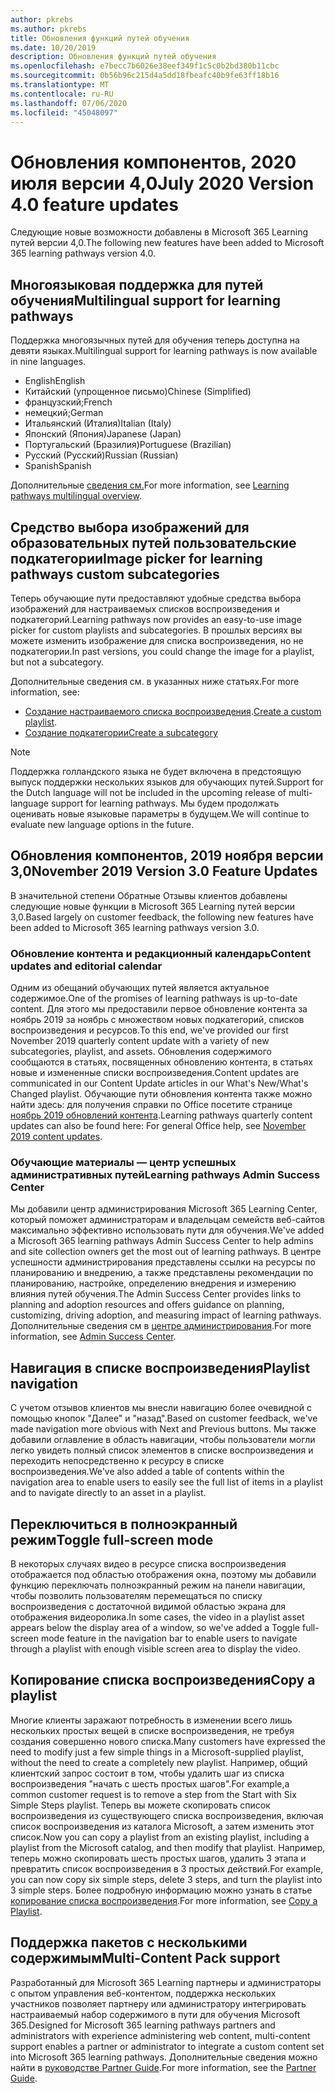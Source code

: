 ```yaml
---
author: pkrebs
ms.author: pkrebs
title: Обновления функций путей обучения
ms.date: 10/20/2019
description: Обновления функций путей обучения
ms.openlocfilehash: e7becc7b6026e38eef349f1c5c0b2bd380b11cbc
ms.sourcegitcommit: 0b56b96c215d4a5dd18fbeafc40b9fe63ff18b16
ms.translationtype: MT
ms.contentlocale: ru-RU
ms.lasthandoff: 07/06/2020
ms.locfileid: "45048097"
---
```

# <a name="july-2020-version-40-feature-updates"></a><span data-ttu-id="a4d75-103">Обновления компонентов, 2020 июля версии 4,0</span><span class="sxs-lookup"><span data-stu-id="a4d75-103">July 2020 Version 4.0 feature updates</span></span> 

<span data-ttu-id="a4d75-104">Следующие новые возможности добавлены в Microsoft 365 Learning путей версии 4,0.</span><span class="sxs-lookup"><span data-stu-id="a4d75-104">The following new features have been added to Microsoft 365 learning pathways version 4.0.</span></span> 

## <a name="multilingual-support-for-learning-pathways"></a><span data-ttu-id="a4d75-105">Многоязыковая поддержка для путей обучения</span><span class="sxs-lookup"><span data-stu-id="a4d75-105">Multilingual support for learning pathways</span></span> 
<span data-ttu-id="a4d75-106">Поддержка многоязычных путей для обучения теперь доступна на девяти языках.</span><span class="sxs-lookup"><span data-stu-id="a4d75-106">Multilingual support for learning pathways is now available in nine languages.</span></span>  
- <span data-ttu-id="a4d75-107">English</span><span class="sxs-lookup"><span data-stu-id="a4d75-107">English</span></span>     
- <span data-ttu-id="a4d75-108">Китайский (упрощенное письмо)</span><span class="sxs-lookup"><span data-stu-id="a4d75-108">Chinese (Simplified)</span></span> 
- <span data-ttu-id="a4d75-109">французский;</span><span class="sxs-lookup"><span data-stu-id="a4d75-109">French</span></span> 
- <span data-ttu-id="a4d75-110">немецкий;</span><span class="sxs-lookup"><span data-stu-id="a4d75-110">German</span></span> 
- <span data-ttu-id="a4d75-111">Итальянский (Италия)</span><span class="sxs-lookup"><span data-stu-id="a4d75-111">Italian (Italy)</span></span> 
- <span data-ttu-id="a4d75-112">Японский (Япония)</span><span class="sxs-lookup"><span data-stu-id="a4d75-112">Japanese (Japan)</span></span> 
- <span data-ttu-id="a4d75-113">Португальский (Бразилия)</span><span class="sxs-lookup"><span data-stu-id="a4d75-113">Portuguese (Brazilian)</span></span> 
- <span data-ttu-id="a4d75-114">Русский (Русский)</span><span class="sxs-lookup"><span data-stu-id="a4d75-114">Russian (Russian)</span></span> 
- <span data-ttu-id="a4d75-115">Spanish</span><span class="sxs-lookup"><span data-stu-id="a4d75-115">Spanish</span></span> 

<span data-ttu-id="a4d75-116">Дополнительные [сведения см.](custom_overview.md)</span><span class="sxs-lookup"><span data-stu-id="a4d75-116">For more information, see [Learning pathways multilingual overview](custom_overview.md).</span></span> 

## <a name="image-picker-for-learning-pathways-custom-subcategories"></a><span data-ttu-id="a4d75-117">Средство выбора изображений для образовательных путей пользовательские подкатегории</span><span class="sxs-lookup"><span data-stu-id="a4d75-117">Image picker for learning pathways custom subcategories</span></span> 
<span data-ttu-id="a4d75-118">Теперь обучающие пути предоставляют удобные средства выбора изображений для настраиваемых списков воспроизведения и подкатегорий.</span><span class="sxs-lookup"><span data-stu-id="a4d75-118">Learning pathways now provides an easy-to-use image picker for custom playlists and subcategories.</span></span>  <span data-ttu-id="a4d75-119">В прошлых версиях вы можете изменить изображение для списка воспроизведения, но не подкатегории.</span><span class="sxs-lookup"><span data-stu-id="a4d75-119">In past versions, you could change the image for a playlist, but not a subcategory.</span></span>  

<span data-ttu-id="a4d75-120">Дополнительные сведения см. в указанных ниже статьях.</span><span class="sxs-lookup"><span data-stu-id="a4d75-120">For more information, see:</span></span>
- <span data-ttu-id="a4d75-121">[Создание настраиваемого списка воспроизведения](custom_createnewplaylist.md).</span><span class="sxs-lookup"><span data-stu-id="a4d75-121">[Create a custom playlist](custom_createnewplaylist.md).</span></span> 
- [<span data-ttu-id="a4d75-122">Создание подкатегории</span><span class="sxs-lookup"><span data-stu-id="a4d75-122">Create a subcategory</span></span>](custom_createnewcat.md)

> [!NOTE]
> <span data-ttu-id="a4d75-123">Поддержка голландского языка не будет включена в предстоящую выпуск поддержки нескольких языков для обучающих путей.</span><span class="sxs-lookup"><span data-stu-id="a4d75-123">Support for the Dutch language will not be included in the upcoming release of multi-language support for learning pathways.</span></span> <span data-ttu-id="a4d75-124">Мы будем продолжать оценивать новые языковые параметры в будущем.</span><span class="sxs-lookup"><span data-stu-id="a4d75-124">We will continue to evaluate new language options in the future.</span></span>

## <a name="november-2019-version-30-feature-updates"></a><span data-ttu-id="a4d75-125">Обновления компонентов, 2019 ноября версии 3,0</span><span class="sxs-lookup"><span data-stu-id="a4d75-125">November 2019 Version 3.0 Feature Updates</span></span>
<span data-ttu-id="a4d75-126">В значительной степени Обратные Отзывы клиентов добавлены следующие новые функции в Microsoft 365 Learning путей версии 3,0.</span><span class="sxs-lookup"><span data-stu-id="a4d75-126">Based largely on customer feedback, the following new features have been added to Microsoft 365 learning pathways version 3.0.</span></span>

### <a name="content-updates-and-editorial-calendar"></a><span data-ttu-id="a4d75-127">Обновление контента и редакционный календарь</span><span class="sxs-lookup"><span data-stu-id="a4d75-127">Content updates and editorial calendar</span></span>
<span data-ttu-id="a4d75-128">Одним из обещаний обучающих путей является актуальное содержимое.</span><span class="sxs-lookup"><span data-stu-id="a4d75-128">One of the promises of learning pathways is up-to-date content.</span></span> <span data-ttu-id="a4d75-129">Для этого мы предоставили первое обновление контента за ноябрь 2019 за ноябрь с множеством новых подкатегорий, списков воспроизведения и ресурсов.</span><span class="sxs-lookup"><span data-stu-id="a4d75-129">To this end, we've provided our first November 2019 quarterly content update with a variety of new subcategories, playlist, and assets.</span></span> <span data-ttu-id="a4d75-130">Обновления содержимого сообщаются в статьях, посвященных обновлению контента, в статьях новые и измененные списки воспроизведения.</span><span class="sxs-lookup"><span data-stu-id="a4d75-130">Content updates are communicated in our Content Update articles in our What's New/What's Changed playlist.</span></span> <span data-ttu-id="a4d75-131">Обучающие пути обновления контента также можно найти здесь: для получения справки по Office посетите странице [ноябрь 2019 обновлений контента](custom_contentupdates.md).</span><span class="sxs-lookup"><span data-stu-id="a4d75-131">Learning pathways quarterly content updates can also be found here: For general Office help, see [November 2019 content updates](custom_contentupdates.md).</span></span>

### <a name="learning-pathways-admin-success-center"></a><span data-ttu-id="a4d75-132">Обучающие материалы — центр успешных административных путей</span><span class="sxs-lookup"><span data-stu-id="a4d75-132">Learning pathways Admin Success Center</span></span>
<span data-ttu-id="a4d75-133">Мы добавили центр администрирования Microsoft 365 Learning Center, который поможет администраторам и владельцам семейств веб-сайтов максимально эффективно использовать пути для обучения.</span><span class="sxs-lookup"><span data-stu-id="a4d75-133">We've added a Microsoft 365 learning pathways Admin Success Center to help admins and site collection owners get the most out of learning pathways.</span></span> <span data-ttu-id="a4d75-134">В центре успешности администрирования представлены ссылки на ресурсы по планированию и внедрению, а также представлены рекомендации по планированию, настройке, определению внедрения и измерению влияния путей обучения.</span><span class="sxs-lookup"><span data-stu-id="a4d75-134">The Admin Success Center provides links to planning and adoption resources and offers guidance on planning, customizing, driving adoption, and measuring impact of learning pathways.</span></span> <span data-ttu-id="a4d75-135">Дополнительные сведения см в [центре администрирования](custom_successcenter.md).</span><span class="sxs-lookup"><span data-stu-id="a4d75-135">For more information, see [Admin Success Center](custom_successcenter.md).</span></span>

## <a name="playlist-navigation"></a><span data-ttu-id="a4d75-136">Навигация в списке воспроизведения</span><span class="sxs-lookup"><span data-stu-id="a4d75-136">Playlist navigation</span></span>
<span data-ttu-id="a4d75-137">С учетом отзывов клиентов мы внесли навигацию более очевидной с помощью кнопок "Далее" и "назад".</span><span class="sxs-lookup"><span data-stu-id="a4d75-137">Based on customer feedback, we've made navigation more obvious with Next and Previous buttons.</span></span> <span data-ttu-id="a4d75-138">Мы также добавили оглавление в область навигации, чтобы пользователи могли легко увидеть полный список элементов в списке воспроизведения и переходить непосредственно к ресурсу в списке воспроизведения.</span><span class="sxs-lookup"><span data-stu-id="a4d75-138">We've also added a table of contents within the navigation area to enable users to easily see the full list of items in a playlist and to navigate directly to an asset in a playlist.</span></span>

## <a name="toggle-full-screen-mode"></a><span data-ttu-id="a4d75-139">Переключиться в полноэкранный режим</span><span class="sxs-lookup"><span data-stu-id="a4d75-139">Toggle full-screen mode</span></span>
<span data-ttu-id="a4d75-140">В некоторых случаях видео в ресурсе списка воспроизведения отображается под областью отображения окна, поэтому мы добавили функцию переключать полноэкранный режим на панели навигации, чтобы позволить пользователям перемещаться по списку воспроизведения с достаточной видимой областью экрана для отображения видеоролика.</span><span class="sxs-lookup"><span data-stu-id="a4d75-140">In some cases, the video in a playlist asset appears below the display area of a window, so we've added a Toggle full-screen mode feature in the navigation bar to enable users to navigate through a playlist with enough visible screen area to display the video.</span></span>

## <a name="copy-a-playlist"></a><span data-ttu-id="a4d75-141">Копирование списка воспроизведения</span><span class="sxs-lookup"><span data-stu-id="a4d75-141">Copy a playlist</span></span>
<span data-ttu-id="a4d75-142">Многие клиенты заражают потребность в изменении всего лишь нескольких простых вещей в списке воспроизведения, не требуя создания совершенно нового списка.</span><span class="sxs-lookup"><span data-stu-id="a4d75-142">Many customers have expressed the need to modify just a few simple things in a Microsoft-supplied playlist, without the need to create a completely new playlist.</span></span> <span data-ttu-id="a4d75-143">Например, общий клиентский запрос состоит в том, чтобы удалить шаг из списка воспроизведения "начать с шесть простых шагов".</span><span class="sxs-lookup"><span data-stu-id="a4d75-143">For example,a common customer request is to remove a step from the Start with Six Simple Steps playlist.</span></span> <span data-ttu-id="a4d75-144">Теперь вы можете скопировать список воспроизведения из существующего списка воспроизведения, включая список воспроизведения из каталога Microsoft, а затем изменить этот список.</span><span class="sxs-lookup"><span data-stu-id="a4d75-144">Now you can copy a playlist from an existing playlist, including a playlist from the Microsoft catalog, and then modify that playlist.</span></span> <span data-ttu-id="a4d75-145">Например, теперь можно скопировать шесть простых шагов, удалить 3 этапа и превратить список воспроизведения в 3 простых действий.</span><span class="sxs-lookup"><span data-stu-id="a4d75-145">For example, you can now copy six simple steps, delete 3 steps, and turn the playlist into 3 simple steps.</span></span> <span data-ttu-id="a4d75-146">Более подробную информацию можно узнать в статье [копирование списка воспроизведения](custom_copyplaylist.md).</span><span class="sxs-lookup"><span data-stu-id="a4d75-146">For more information, see [Copy a Playlist](custom_copyplaylist.md).</span></span>

## <a name="multi-content-pack-support"></a><span data-ttu-id="a4d75-147">Поддержка пакетов с несколькими содержимым</span><span class="sxs-lookup"><span data-stu-id="a4d75-147">Multi-Content Pack support</span></span>
<span data-ttu-id="a4d75-148">Разработанный для Microsoft 365 Learning партнеры и администраторы с опытом управления веб-контентом, поддержка нескольких участников позволяет партнеру или администратору интегрировать настраиваемый набор содержимого в пути для обучения Microsoft 365.</span><span class="sxs-lookup"><span data-stu-id="a4d75-148">Designed for Microsoft 365 learning pathways partners and administrators with experience administering web content, multi-content support enables a partner or administrator to integrate a custom content set into Microsoft 365 learning pathways.</span></span> <span data-ttu-id="a4d75-149">Дополнительные сведения можно найти в [руководстве Partner Guide](custom_partnerguide.md).</span><span class="sxs-lookup"><span data-stu-id="a4d75-149">For more information, see the [Partner Guide](custom_partnerguide.md).</span></span>


